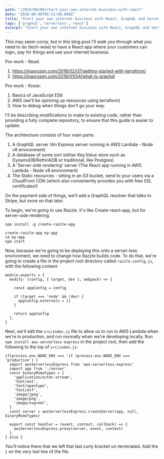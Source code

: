 ```yaml
---
path: "/2018/08/08/start-your-own-internet-business-with-react"
date: "2018-08-08T05:52:00.000Z"
title: "Start your own internet business with React, GraphQL and Serverless architecture"
tags: ['graphql','serverless','react']
excerpt: "Start your own internet business with React, GraphQL and Serverless architecture"
---
```


This may seem corny, but in this blog post I'll walk you through what you need to do (tech-wise) to have a React app where your customers can login, pay for things and use your internet business.

Pre-work - Read:

1.  https://maxrozen.com/2018/02/07/getting-started-with-terraform/
1.  https://maxrozen.com/2018/01/04/what-is-graphql

Pre-work - Know:

1.  Basics of JavaScript ES6
1.  AWS (we'll be spinning up resources using terraform)
1.  How to debug when things don't go your way.

I'll be describing modifications to make to existing code, rather than providing a fully complete repository, to ensure that this guide is easier to update.

The architecture consists of four main parts:

1.  A GraphQL server (An Express server running in AWS Lambda - Node v8 environment)
1.  A database of some sort (either Key:Value store such as DynamoDB/RethinkDB or traditional, like Postgres)
1.  A 'Server-side rendering' server (The React app running in AWS Lambda - Node v8 environment)
1.  The Static resources - sitting in an S3 bucket, send to your users via a CloudFront CDN (which also conveniently provides you with free SSL certificates!)

On the payment side of things, we'll add a GraphQL resolver that talks to Stripe, but more on that later.

To begin, we're going to use Razzle. It's like Create-react-app, but for server-side rendering.

```
npm install -g create-razzle-app

create-razzle-app my-app
cd my-app
npm start
```

Now, because we're going to be deploying this onto a server-less environment, we need to change how Razzle builds code. To do that, we're going to create a file in the project root directory called `razzle.config.js`, with the following content:

```
module.exports = {
  modify: (config, { target, dev }, webpack) => {

    const appConfig = config

    if (target === 'node' && !dev) {
      appConfig.externals = []
    }

    return appConfig
  },
}
```

Next, we'll edit the `src/index.js` file to allow us to run in AWS Lambda when we're in production, and run normally when we're developing locally.
Run `npm install aws-serverless-express` in the project root, then add the following to the top of `src/index.js`:

```
if(process.env.NODE_ENV === 'if (process.env.NODE_ENV === 'production') {
  import awsServerlessExpress from 'aws-serverless-express'
  import app from './server'
  const binaryMimeTypes = [
    'application/octet-stream',
    'font/eot',
    'font/opentype',
    'font/otf',
    'image/jpeg',
    'image/png',
    'image/svg+xml',
  ]
  const server = awsServerlessExpress.createServer(app, null, binaryMimeTypes)

  export const handler = (event, context, callback) => {
    awsServerlessExpress.proxy(server, event, context)
  }
} else {
```

You'll notice there that we left that last curly bracket un-terminated. Add the `}` on the very last line of the file.
